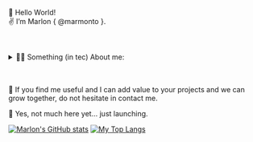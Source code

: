 
👋 Hello World! <br />
✌️  I’m Marlon { @marmonto }.

<br />
<br />

<details>
  <summary>👨‍🚀 Something (in tec) About me:</summary>
  
  <details>
    <p>
    <summary>⌛ In my beginnings at Tec, C# .Net, Java, JavaScript, T-SQL, and UML made me a Developer. </summary>
    I spent time on requirements, architectures, testing, and deep communication between clients and teams to code.  <br />
    I moved to IT, beeing in charge of Windows and Linux Servers, security and networking. <br />
    I learned a lot, specially in HA-DR with clustering, backup strategies, storage management and virtualization with Hyper-V and VMWare. <br />
    I soon started as Database Administrator by accident, taking advange of my knowledge from my Dev days. <br />
    I was able to learn, design, apply, coordinate, monitor, scale, update-upgrade, refactor, and improve database infrastructures for different companies. <br />
    Combine my knowledge in Dev, Sec, and Ops to build and scale infrastructures. <br />
    </p>
  </details>

  <br />
  <br />
  
  <p>
  🤯 Each company, project, and team challenged me.  <br />
  I have been able to learn and differentiate myself by having the support of collegues and leaders, projecting myself to become a better engineer, a team player and a team leader. <br />
  </p>
  
  <p>
  🔥 I’m interested in: <br />
  , SLCD, DevSecOps + DataOps / DatabaseOps, CyberSecurity <br />
  , Data and Database Architecture, Design, Development, Release, and Administration <br />
  __: Database engines such as SQL Server, PostgreSQL, Oracle, MongoDB, neo4j, redist <br />
  , Automation: Shell (PowerShell), Pipelines <br />
  , Azure DevOps - Azure Architecture and Design <br />
  , Windows/Linux Server, Networking <br />
  </p>
  
  <p>
  🧠 I have expanded farther than technical stuff, my curiosity lead me to learn about: <br />
  , Agile: Scrum + DevOps <br />
  , CMMI, PMI-PMP, <br />
  , DAMA <br />
  , Service Design, Design Thinking, UX/UI <br />
  </p>
  
  <p>
  🕵️ I am currently playing with tools, tecnologies and codes: <br />
  , Python for dev and data <br />
  , Rust for dev and "hard" coding <br />
  , Go for dev and automation <br />
  , Flutter for UI/UX <br />
  , practicing Git - GitHub <br />
  , Docker, Windows/Linux + Virtualization Recap.  <br />
  and <br />
  , Languages: English, German and French.
  </p>

</details>

<br />
<br />

<p>
🌱 If you find me useful and I can add value to your projects and we can grow together, do not hesitate in contact me.
</p>



🚀 Yes, not much here yet... just launching.


[![Marlon's GitHub stats](https://github-readme-stats.vercel.app/api?username=marmonto&theme=transparent&show_icons=true)](https://github.com/anuraghazra/github-readme-stats&theme=transparent_icons=true)
[![My Top Langs](https://github-readme-stats.vercel.app/api/top-langs/?username=marmonto&theme=transparent&layout=compact)](https://github.com/anuraghazra/github-readme-stats)

